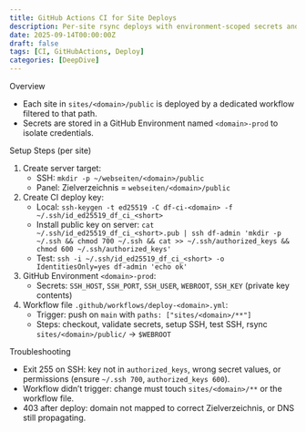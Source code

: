 ```yaml
---
title: GitHub Actions CI for Site Deploys
description: Per‑site rsync deploys with environment‑scoped secrets and a CI deploy key.
date: 2025-09-14T00:00:00Z
draft: false
tags: [CI, GitHubActions, Deploy]
categories: [DeepDive]
---
```


Overview
- Each site in `sites/<domain>/public` is deployed by a dedicated workflow filtered to that path.
- Secrets are stored in a GitHub Environment named `<domain>-prod` to isolate credentials.

Setup Steps (per site)
1) Create server target:
   - SSH: `mkdir -p ~/webseiten/<domain>/public`
   - Panel: Zielverzeichnis = `webseiten/<domain>/public`
2) Create CI deploy key:
   - Local: `ssh-keygen -t ed25519 -C df-ci-<domain> -f ~/.ssh/id_ed25519_df_ci_<short>`
   - Install public key on server: `cat ~/.ssh/id_ed25519_df_ci_<short>.pub | ssh df-admin 'mkdir -p ~/.ssh && chmod 700 ~/.ssh && cat >> ~/.ssh/authorized_keys && chmod 600 ~/.ssh/authorized_keys'`
   - Test: `ssh -i ~/.ssh/id_ed25519_df_ci_<short> -o IdentitiesOnly=yes df-admin 'echo ok'`
3) GitHub Environment `<domain>-prod`:
   - Secrets: `SSH_HOST`, `SSH_PORT`, `SSH_USER`, `WEBROOT`, `SSH_KEY` (private key contents)
4) Workflow file `.github/workflows/deploy-<domain>.yml`:
   - Trigger: push on `main` with `paths: ["sites/<domain>/**"]`
   - Steps: checkout, validate secrets, setup SSH, test SSH, rsync `sites/<domain>/public/` → `$WEBROOT`

Troubleshooting
- Exit 255 on SSH: key not in `authorized_keys`, wrong secret values, or permissions (ensure `~/.ssh 700`, `authorized_keys 600`).
- Workflow didn’t trigger: change must touch `sites/<domain>/**` or the workflow file.
- 403 after deploy: domain not mapped to correct Zielverzeichnis, or DNS still propagating.

